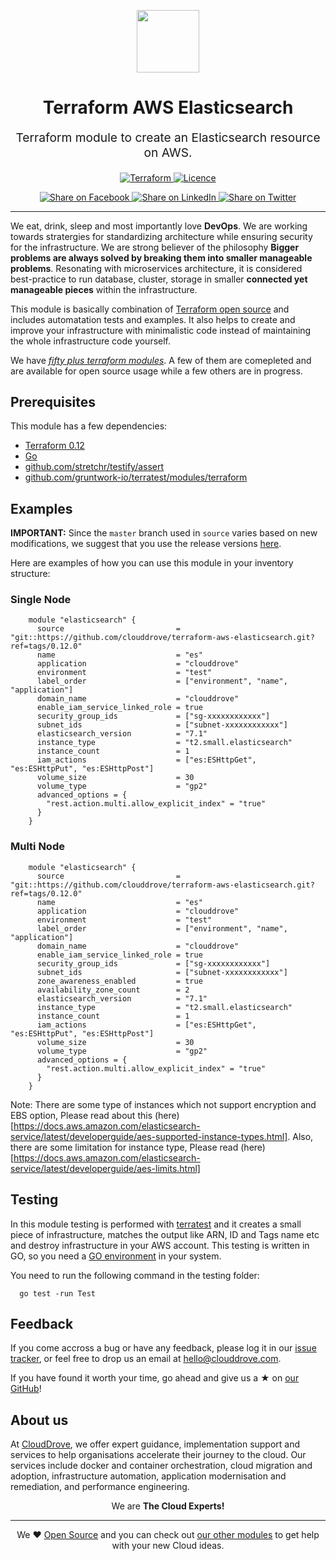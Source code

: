 <!-- This file was automatically generated by the `geine`. Make all changes to `README.yaml` and run `make readme` to rebuild this file. -->

<p align="center"> <img src="https://user-images.githubusercontent.com/50652676/62349836-882fef80-b51e-11e9-99e3-7b974309c7e3.png" width="100" height="100"></p>


<h1 align="center">
    Terraform AWS Elasticsearch
</h1>

<p align="center" style="font-size: 1.2rem;">
    Terraform module to create an Elasticsearch resource on AWS.
     </p>

<p align="center">

<a href="https://www.terraform.io">
  <img src="https://img.shields.io/badge/Terraform-v0.12-green" alt="Terraform">
</a>
<a href="LICENSE.md">
  <img src="https://img.shields.io/badge/License-MIT-blue.svg" alt="Licence">
</a>


</p>
<p align="center">

<a href='https://facebook.com/sharer/sharer.php?u=https://github.com/clouddrove/terraform-aws-elasticsearch'>
  <img title="Share on Facebook" src="https://user-images.githubusercontent.com/50652676/62817743-4f64cb80-bb59-11e9-90c7-b057252ded50.png" />
</a>
<a href='https://www.linkedin.com/shareArticle?mini=true&title=Terraform+AWS+Elasticsearch&url=https://github.com/clouddrove/terraform-aws-elasticsearch'>
  <img title="Share on LinkedIn" src="https://user-images.githubusercontent.com/50652676/62817742-4e339e80-bb59-11e9-87b9-a1f68cae1049.png" />
</a>
<a href='https://twitter.com/intent/tweet/?text=Terraform+AWS+Elasticsearch&url=https://github.com/clouddrove/terraform-aws-elasticsearch'>
  <img title="Share on Twitter" src="https://user-images.githubusercontent.com/50652676/62817740-4c69db00-bb59-11e9-8a79-3580fbbf6d5c.png" />
</a>

</p>
<hr>


We eat, drink, sleep and most importantly love **DevOps**. We are working towards stratergies for standardizing architecture while ensuring security for the infrastructure. We are strong believer of the philosophy <b>Bigger problems are always solved by breaking them into smaller manageable problems</b>. Resonating with microservices architecture, it is considered best-practice to run database, cluster, storage in smaller <b>connected yet manageable pieces</b> within the infrastructure.

This module is basically combination of [Terraform open source](https://www.terraform.io/) and includes automatation tests and examples. It also helps to create and improve your infrastructure with minimalistic code instead of maintaining the whole infrastructure code yourself.

We have [*fifty plus terraform modules*][terraform_modules]. A few of them are comepleted and are available for open source usage while a few others are in progress.




## Prerequisites

This module has a few dependencies:

- [Terraform 0.12](https://learn.hashicorp.com/terraform/getting-started/install.html)
- [Go](https://golang.org/doc/install)
- [github.com/stretchr/testify/assert](https://github.com/stretchr/testify)
- [github.com/gruntwork-io/terratest/modules/terraform](https://github.com/gruntwork-io/terratest)







## Examples


**IMPORTANT:** Since the `master` branch used in `source` varies based on new modifications, we suggest that you use the release versions [here](https://github.com/clouddrove/terraform-aws-elasticsearch/releases).


Here are examples of how you can use this module in your inventory structure:
### Single Node
```hcl
    module "elasticsearch" {
      source                         = "git::https://github.com/clouddrove/terraform-aws-elasticsearch.git?ref=tags/0.12.0"
      name                           = "es"
      application                    = "clouddrove"
      environment                    = "test"
      label_order                    = ["environment", "name", "application"]
      domain_name                    = "clouddrove"
      enable_iam_service_linked_role = true
      security_group_ids             = ["sg-xxxxxxxxxxxx"]
      subnet_ids                     = ["subnet-xxxxxxxxxxxx"]
      elasticsearch_version          = "7.1"
      instance_type                  = "t2.small.elasticsearch"
      instance_count                 = 1
      iam_actions                    = ["es:ESHttpGet", "es:ESHttpPut", "es:ESHttpPost"]
      volume_size                    = 30
      volume_type                    = "gp2"
      advanced_options = {
        "rest.action.multi.allow_explicit_index" = "true"
      }
    }
```
### Multi Node
```hcl
    module "elasticsearch" {
      source                         = "git::https://github.com/clouddrove/terraform-aws-elasticsearch.git?ref=tags/0.12.0"
      name                           = "es"
      application                    = "clouddrove"
      environment                    = "test"
      label_order                    = ["environment", "name", "application"]
      domain_name                    = "clouddrove"
      enable_iam_service_linked_role = true
      security_group_ids             = ["sg-xxxxxxxxxxxx"]
      subnet_ids                     = ["subnet-xxxxxxxxxxxx"]
      zone_awareness_enabled         = true
      availability_zone_count        = 2
      elasticsearch_version          = "7.1"
      instance_type                  = "t2.small.elasticsearch"
      instance_count                 = 1
      iam_actions                    = ["es:ESHttpGet", "es:ESHttpPut", "es:ESHttpPost"]
      volume_size                    = 30
      volume_type                    = "gp2"
      advanced_options = {
        "rest.action.multi.allow_explicit_index" = "true"
      }
    }
```
Note: There are some type of instances which not support encryption and EBS option, Please read about this (here)[https://docs.aws.amazon.com/elasticsearch-service/latest/developerguide/aes-supported-instance-types.html]. Also, there are some limitation for instance type, Please read (here)[https://docs.aws.amazon.com/elasticsearch-service/latest/developerguide/aes-limits.html]









## Testing
In this module testing is performed with [terratest](https://github.com/gruntwork-io/terratest) and it creates a small piece of infrastructure, matches the output like ARN, ID and Tags name etc and destroy infrastructure in your AWS account. This testing is written in GO, so you need a [GO environment](https://golang.org/doc/install) in your system.

You need to run the following command in the testing folder:
```hcl
  go test -run Test
```



## Feedback
If you come accross a bug or have any feedback, please log it in our [issue tracker](https://github.com/clouddrove/terraform-aws-elasticsearch/issues), or feel free to drop us an email at [hello@clouddrove.com](mailto:hello@clouddrove.com).

If you have found it worth your time, go ahead and give us a ★ on [our GitHub](https://github.com/clouddrove/terraform-aws-elasticsearch)!

## About us

At [CloudDrove][website], we offer expert guidance, implementation support and services to help organisations accelerate their journey to the cloud. Our services include docker and container orchestration, cloud migration and adoption, infrastructure automation, application modernisation and remediation, and performance engineering.

<p align="center">We are <b> The Cloud Experts!</b></p>
<hr />
<p align="center">We ❤️  <a href="https://github.com/clouddrove">Open Source</a> and you can check out <a href="https://github.com/clouddrove">our other modules</a> to get help with your new Cloud ideas.</p>

  [website]: https://clouddrove.com
  [github]: https://github.com/clouddrove
  [linkedin]: https://cpco.io/linkedin
  [twitter]: https://twitter.com/clouddrove/
  [email]: https://clouddrove.com/contact-us.html
  [terraform_modules]: https://github.com/clouddrove?utf8=%E2%9C%93&q=terraform-&type=&language=